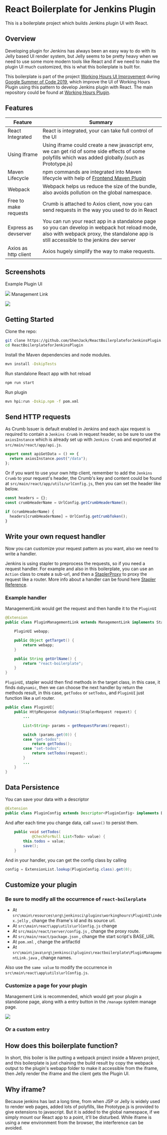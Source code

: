 # React Boilerplate for Jenkins Plugin

This is a boilerplate project which builds Jenkins plugin UI with React.

## Overview

Developing plugin for Jenkins has always been an easy way to do with its Jelly based UI render system, but Jelly seems to be pretty heavy when we need to use some more modern tools like React and if we need to make the plugin UI much customized, this is what this boilerplate is built for.

This boilerplate is part of the project [Working Hours UI Improvement](https://summerofcode.withgoogle.com/projects/#6112735123734528) during
[Google Summer of Code 2019](https://summerofcode.withgoogle.com/), which improve the UI of Working Hours Plugin using this pattern to develop Jenkins plugin with React. The main repository could be found at [Working Hours Plugin](https://github.com/jenkinsci/working-hours-plugin).

## Features

| Feature               | Summary                                                                                                                                                                                  |
| --------------------- | ---------------------------------------------------------------------------------------------------------------------------------------------------------------------------------------- |
| React Integrated      | React is integrated, your can take full control of the UI                                                                                                                                |
| Using Iframe          | Using iframe could create a new javascript env, we can get rid of some side effects of some polyfills which was added globally.(such as Prototype.js)                                    |
| Maven Lifecycle       | npm commands are integrated into Maven lifecycle with help of [Frontend Maven Plugin](https://github.com/eirslett/frontend-maven-plugin/)                                                |
| Webpack               | Webpack helps us reduce the size of the bundle, also avoids pollution on the global namespace.                                                                                           |
| Free to make requests | Crumb is attached to Axios client, now you can send requests in the way you used to do in React                                                                                          |
| Express as devserver  | You can run your react app in a standalone page so you can develop in webpack hot reload mode, also with webpack proxy, the standalone app is still accessible to the jenkins dev server |
| Axios as http client  | Axios hugely simplify the way to make requests.|

## Screenshots

Example Plugin UI

![](./images/plugin-ui.jpg)
Management Link

![](./images/management-link.jpg)

## Getting Started

Clone the repo:
```sh
git clone https://github.com/ShenJack/ReactBoilerplateforJenkinsPlugin.git
cd ReactBoilerplateforJenkinsPlugin
```
Install the Maven dependencies and node modules.
```sh
mvn install -DskipTests
```

Run standalone React app with hot reload
```sh
npm run start
```
Run plugin
```sh
mvn hpi:run -Dskip.npm -f pom.xml
```

## Send HTTP requests

As Crumb Issuer is default enabled in Jenkins and each ajax request is required to contain a `Jenkins Crumb` in request header, so be sure to use the `axiosInstance` which is already set up with `Jenkins Crumb` and exported at `src/main/react/app/api.js`.
```javascript
export const apiGetData = () => {
  return axiosInstance.post("/data");
};
```
Or if you want to use your own http client, remember to add the `Jenkins Crumb` to your request's header, the Crumb's key and content could be found at `src/main/react/app/utils/urlConfig.js`, then you can set the header like below.

```javascript
const headers = {};
const crumbHeaderName = UrlConfig.getCrumbHeaderName();

if (crumbHeaderName) {
  headers[crumbHeaderName] = UrlConfig.getCrumbToken();
}
```

## Write your own request handler

Now you can customize your request pattern as you want, also we need to write a handler.

Jenkins is using stapler to preprocess the requests, so if you need a request handler. For example and also in this boilerplate, you can use an `Action` class to create a sub-url, and then a [StaplerProxy](http://stapler.kohsuke.org/reference.html) to proxy the request like a router. More info about a handler can be found here [Stapler Reference](http://stapler.kohsuke.org/reference.html).

### Example handler

ManagementLink would get the request and then handle it to the `PluginUI`
```java
@Extension
public class PluginManagementLink extends ManagementLink implements StaplerProxy {

    PluginUI webapp;

    public Object getTarget() {
        return webapp;
    }

    public String getUrlName() {
        return "react-boilerplate";
    }
}
```
`PluginUI`, stapler would then find methods in the target class, in this case, it finds `doDynamic`, then we can choose the next handler by return the methods result, in this case, `getTodos` or `setTodos`, and `PluginUI` just function like a url router.
```java
public class PluginUI{
    public HttpResponse doDynamic(StaplerRequest request) {
        ...

        List<String> params = getRequestParams(request);

        switch (params.get(0)) {
        case "get-todos":
            return getTodos();
        case "set-todos":
            return setTodos(request);
        }
        ...
    }
}
```

## Data Persistence

You can save your data with a descriptor
```java
@Extension
public class PluginConfig extends Descriptor<PluginConfig> implements Describable<PluginConfig>
```
And after each time you change data, call `save()` to persist them.
```java
    public void setTodos(
            @CheckForNull List<Todo> value) {
        this.todos = value;
        save();
    }
```

And in your handler, you can get the config class by calling
```java
config = ExtensionList.lookup(PluginConfig.class).get(0);
```


## Customize your plugin

### Be sure to modify all the occurrence of `react-boilerplate`

- At `src\main\resources\org\jenkinsci\plugins\workinghours\PluginUI\index.jelly` , change the iframe's id and its source url.
- At `src\main\react\app\utils\urlConfig.js` change 
- At `src/main/react/server/config.js` , change the proxy route.
- At `src/main/react/package.json` , change the start script's BASE_URL
- At `pom.xml` , change the artifactId
- At `src\main\java\org\jenkinsci\plugins\reactboilerplate\PluginManagementLink.java` , change names.

Also use the `same value` to modify the occurrence in `src\main\react\app\utils\urlConfig.js`.

### Customize a page for your plugin

Management Link is recommended, which would get your plugin a standalone page, along with a entry button in the `/manage` system manage page.

![](./images/management-link.jpg)

### Or a custom entry

## How does this boilerplate function?

In short, this boiler is like putting a webpack project inside a Maven project, and this boilerplate is just chaining the build result by copy the webpack output to the plugin's webapp folder to make it accessible from the iframe, then Jelly render the iframe and the client gets the Plugin UI.

## Why iframe?

Because jenkins has last a long time, from when JSP or Jelly is widely used to render web pages, added lots of polyfills, like Prototype.js is provided to give extensions to javascript. But it is added to the global namespace, if we simply mount our React app to a point, it'll be disturbed. While iframe is using a new environment from the browser, the interference can be avoided. 
